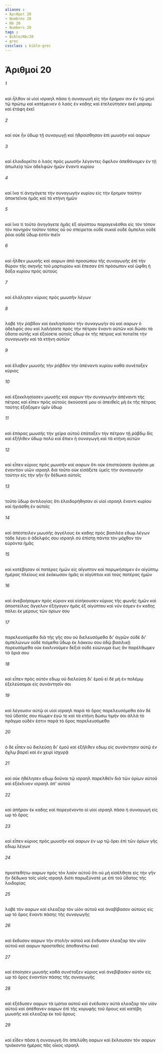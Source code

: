 ```yaml
---
aliases : 
- Ἀριθμοί 20
- Nombres 20
- Nb 20
- Numbers 20
tags : 
- Bible/Nb/20
- grec
cssclass : bible-grec
---
```


# Ἀριθμοί 20

###### 1
καὶ ἦλθον οἱ υἱοὶ ισραηλ πᾶσα ἡ συναγωγή εἰς τὴν ἔρημον σιν ἐν τῷ μηνὶ τῷ πρώτῳ καὶ κατέμεινεν ὁ λαὸς ἐν καδης καὶ ἐτελεύτησεν ἐκεῖ μαριαμ καὶ ἐτάφη ἐκεῖ
###### 2
καὶ οὐκ ἦν ὕδωρ τῇ συναγωγῇ καὶ ἠθροίσθησαν ἐπὶ μωυσῆν καὶ ααρων
###### 3
καὶ ἐλοιδορεῖτο ὁ λαὸς πρὸς μωυσῆν λέγοντες ὄφελον ἀπεθάνομεν ἐν τῇ ἀπωλείᾳ τῶν ἀδελφῶν ἡμῶν ἔναντι κυρίου
###### 4
καὶ ἵνα τί ἀνηγάγετε τὴν συναγωγὴν κυρίου εἰς τὴν ἔρημον ταύτην ἀποκτεῖναι ἡμᾶς καὶ τὰ κτήνη ἡμῶν
###### 5
καὶ ἵνα τί τοῦτο ἀνηγάγετε ἡμᾶς ἐξ αἰγύπτου παραγενέσθαι εἰς τὸν τόπον τὸν πονηρὸν τοῦτον τόπος οὗ οὐ σπείρεται οὐδὲ συκαῖ οὐδὲ ἄμπελοι οὐδὲ ῥόαι οὐδὲ ὕδωρ ἐστὶν πιεῖν
###### 6
καὶ ἦλθεν μωυσῆς καὶ ααρων ἀπὸ προσώπου τῆς συναγωγῆς ἐπὶ τὴν θύραν τῆς σκηνῆς τοῦ μαρτυρίου καὶ ἔπεσαν ἐπὶ πρόσωπον καὶ ὤφθη ἡ δόξα κυρίου πρὸς αὐτούς
###### 7
καὶ ἐλάλησεν κύριος πρὸς μωυσῆν λέγων
###### 8
λαβὲ τὴν ῥάβδον καὶ ἐκκλησίασον τὴν συναγωγὴν σὺ καὶ ααρων ὁ ἀδελφός σου καὶ λαλήσατε πρὸς τὴν πέτραν ἔναντι αὐτῶν καὶ δώσει τὰ ὕδατα αὐτῆς καὶ ἐξοίσετε αὐτοῖς ὕδωρ ἐκ τῆς πέτρας καὶ ποτιεῖτε τὴν συναγωγὴν καὶ τὰ κτήνη αὐτῶν
###### 9
καὶ ἔλαβεν μωυσῆς τὴν ῥάβδον τὴν ἀπέναντι κυρίου καθὰ συνέταξεν κύριος
###### 10
καὶ ἐξεκκλησίασεν μωυσῆς καὶ ααρων τὴν συναγωγὴν ἀπέναντι τῆς πέτρας καὶ εἶπεν πρὸς αὐτούς ἀκούσατέ μου οἱ ἀπειθεῖς μὴ ἐκ τῆς πέτρας ταύτης ἐξάξομεν ὑμῖν ὕδωρ
###### 11
καὶ ἐπάρας μωυσῆς τὴν χεῖρα αὐτοῦ ἐπάταξεν τὴν πέτραν τῇ ῥάβδῳ δίς καὶ ἐξῆλθεν ὕδωρ πολύ καὶ ἔπιεν ἡ συναγωγὴ καὶ τὰ κτήνη αὐτῶν
###### 12
καὶ εἶπεν κύριος πρὸς μωυσῆν καὶ ααρων ὅτι οὐκ ἐπιστεύσατε ἁγιάσαι με ἐναντίον υἱῶν ισραηλ διὰ τοῦτο οὐκ εἰσάξετε ὑμεῖς τὴν συναγωγὴν ταύτην εἰς τὴν γῆν ἣν δέδωκα αὐτοῖς
###### 13
τοῦτο ὕδωρ ἀντιλογίας ὅτι ἐλοιδορήθησαν οἱ υἱοὶ ισραηλ ἔναντι κυρίου καὶ ἡγιάσθη ἐν αὐτοῖς
###### 14
καὶ ἀπέστειλεν μωυσῆς ἀγγέλους ἐκ καδης πρὸς βασιλέα εδωμ λέγων τάδε λέγει ὁ ἀδελφός σου ισραηλ σὺ ἐπίστῃ πάντα τὸν μόχθον τὸν εὑρόντα ἡμᾶς
###### 15
καὶ κατέβησαν οἱ πατέρες ἡμῶν εἰς αἴγυπτον καὶ παρῳκήσαμεν ἐν αἰγύπτῳ ἡμέρας πλείους καὶ ἐκάκωσαν ἡμᾶς οἱ αἰγύπτιοι καὶ τοὺς πατέρας ἡμῶν
###### 16
καὶ ἀνεβοήσαμεν πρὸς κύριον καὶ εἰσήκουσεν κύριος τῆς φωνῆς ἡμῶν καὶ ἀποστείλας ἄγγελον ἐξήγαγεν ἡμᾶς ἐξ αἰγύπτου καὶ νῦν ἐσμεν ἐν καδης πόλει ἐκ μέρους τῶν ὁρίων σου
###### 17
παρελευσόμεθα διὰ τῆς γῆς σου οὐ διελευσόμεθα δι' ἀγρῶν οὐδὲ δι' ἀμπελώνων οὐδὲ πιόμεθα ὕδωρ ἐκ λάκκου σου ὁδῷ βασιλικῇ πορευσόμεθα οὐκ ἐκκλινοῦμεν δεξιὰ οὐδὲ εὐώνυμα ἕως ἂν παρέλθωμεν τὰ ὅριά σου
###### 18
καὶ εἶπεν πρὸς αὐτὸν εδωμ οὐ διελεύσῃ δι' ἐμοῦ εἰ δὲ μή ἐν πολέμῳ ἐξελεύσομαι εἰς συνάντησίν σοι
###### 19
καὶ λέγουσιν αὐτῷ οἱ υἱοὶ ισραηλ παρὰ τὸ ὄρος παρελευσόμεθα ἐὰν δὲ τοῦ ὕδατός σου πίωμεν ἐγώ τε καὶ τὰ κτήνη δώσω τιμήν σοι ἀλλὰ τὸ πρᾶγμα οὐδέν ἐστιν παρὰ τὸ ὄρος παρελευσόμεθα
###### 20
ὁ δὲ εἶπεν οὐ διελεύσῃ δι' ἐμοῦ καὶ ἐξῆλθεν εδωμ εἰς συνάντησιν αὐτῷ ἐν ὄχλῳ βαρεῖ καὶ ἐν χειρὶ ἰσχυρᾷ
###### 21
καὶ οὐκ ἠθέλησεν εδωμ δοῦναι τῷ ισραηλ παρελθεῖν διὰ τῶν ὁρίων αὐτοῦ καὶ ἐξέκλινεν ισραηλ ἀπ' αὐτοῦ
###### 22
καὶ ἀπῆραν ἐκ καδης καὶ παρεγένοντο οἱ υἱοὶ ισραηλ πᾶσα ἡ συναγωγή εἰς ωρ τὸ ὄρος
###### 23
καὶ εἶπεν κύριος πρὸς μωυσῆν καὶ ααρων ἐν ωρ τῷ ὄρει ἐπὶ τῶν ὁρίων γῆς εδωμ λέγων
###### 24
προστεθήτω ααρων πρὸς τὸν λαὸν αὐτοῦ ὅτι οὐ μὴ εἰσέλθητε εἰς τὴν γῆν ἣν δέδωκα τοῖς υἱοῖς ισραηλ διότι παρωξύνατέ με ἐπὶ τοῦ ὕδατος τῆς λοιδορίας
###### 25
λαβὲ τὸν ααρων καὶ ελεαζαρ τὸν υἱὸν αὐτοῦ καὶ ἀναβίβασον αὐτοὺς εἰς ωρ τὸ ὄρος ἔναντι πάσης τῆς συναγωγῆς
###### 26
καὶ ἔκδυσον ααρων τὴν στολὴν αὐτοῦ καὶ ἔνδυσον ελεαζαρ τὸν υἱὸν αὐτοῦ καὶ ααρων προστεθεὶς ἀποθανέτω ἐκεῖ
###### 27
καὶ ἐποίησεν μωυσῆς καθὰ συνέταξεν κύριος καὶ ἀνεβίβασεν αὐτὸν εἰς ωρ τὸ ὄρος ἐναντίον πάσης τῆς συναγωγῆς
###### 28
καὶ ἐξέδυσεν ααρων τὰ ἱμάτια αὐτοῦ καὶ ἐνέδυσεν αὐτὰ ελεαζαρ τὸν υἱὸν αὐτοῦ καὶ ἀπέθανεν ααρων ἐπὶ τῆς κορυφῆς τοῦ ὄρους καὶ κατέβη μωυσῆς καὶ ελεαζαρ ἐκ τοῦ ὄρους
###### 29
καὶ εἶδεν πᾶσα ἡ συναγωγὴ ὅτι ἀπελύθη ααρων καὶ ἔκλαυσαν τὸν ααρων τριάκοντα ἡμέρας πᾶς οἶκος ισραηλ
